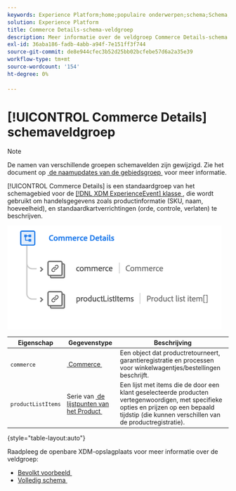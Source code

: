 ```yaml
---
keywords: Experience Platform;home;populaire onderwerpen;schema;Schema;XDM;ExperienceEvent;fields;schema's;Schema's;Schema-ontwerp;veldgroep;veldgroep;
solution: Experience Platform
title: Commerce Details-schema-veldgroep
description: Meer informatie over de veldgroep Commerce Details-schema.
exl-id: 36aba186-fadb-4abb-a94f-7e151ff3f744
source-git-commit: de8e944cfec3b52d25bb02bcfebe57d6a2a35e39
workflow-type: tm+mt
source-wordcount: '154'
ht-degree: 0%

---
```


# [!UICONTROL Commerce Details] schemaveldgroep

>[!NOTE]
>
>De namen van verschillende groepen schemavelden zijn gewijzigd. Zie het document op [&#x200B; de naamupdates van de gebiedsgroep &#x200B;](../name-updates.md) voor meer informatie.

[!UICONTROL Commerce Details] is een standaardgroep van het schemagebied voor de [[!DNL XDM ExperienceEvent]  klasse &#x200B;](../../classes/experienceevent.md), die wordt gebruikt om handelsgegevens zoals productinformatie (SKU, naam, hoeveelheid), en standaardkartverrichtingen (orde, controle, verlaten) te beschrijven.

![](../../images/field-groups/commerce-details.png)

| Eigenschap | Gegevenstype | Beschrijving |
| --- | --- | --- |
| `commerce` | [&#x200B; Commerce &#x200B;](../../data-types/commerce.md) | Een object dat productretourneert, garantieregistratie en processen voor winkelwagentjes/bestellingen beschrijft. |
| `productListItems` | Serie van [&#x200B; de lijstpunten van het Product &#x200B;](../../data-types/product-list-item.md) | Een lijst met items die de door een klant geselecteerde producten vertegenwoordigen, met specifieke opties en prijzen op een bepaald tijdstip (die kunnen verschillen van de productregistratie). |

{style="table-layout:auto"}

Raadpleeg de openbare XDM-opslagplaats voor meer informatie over de veldgroep:

* [&#x200B; Bevolkt voorbeeld &#x200B;](https://github.com/adobe/xdm/blob/master/components/fieldgroups/experience-event/experienceevent-commerce.example.1.json)
* [&#x200B; Volledig schema &#x200B;](https://github.com/adobe/xdm/blob/master/components/fieldgroups/experience-event/experienceevent-commerce.schema.json)
